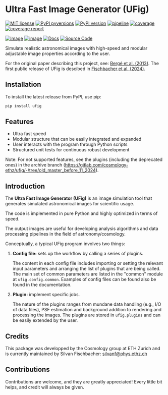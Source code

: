 # Ultra Fast Image Generator (UFig)

[![MIT license](https://img.shields.io/badge/License-MIT-blue.svg)](https://lbesson.mit-license.org/)
[![PyPI pyversions](https://img.shields.io/pypi/pyversions/ufig.svg)](https://pypi.python.org/pypi/ufig/)
[![PyPI version](https://badge.fury.io/py/ufig.svg)](https://badge.fury.io/py/ufig)
[![pipeline](https://gitlab.com/cosmology-ethz/ufig/badges/main/pipeline.svg)](https://gitlab.com/cosmology-ethz/ufig/-/pipelines)
[![coverage](https://gitlab.com/cosmology-ethz/ufig/badges/main/coverage.svg)](https://gitlab.com/cosmology-ethz/ufig)
<a href="https://cosmo-docs.phys.ethz.ch/ufig/htmlcov/index.html">
  <img src="https://img.shields.io/badge/coverage_report-green"
    alt="coverage report"/>
</a>

[![image](https://img.shields.io/badge/arXiv-1209.1200-B31B1B.svg?logo=arxiv&style=flat)](https://arxiv.org/abs/1209.1200)
[![image](https://img.shields.io/badge/arXiv-2412.08716-B31B1B.svg?logo=arxiv&style=flat)](https://arxiv.org/abs/2412.08716)
[![Docs](https://badgen.net/badge/icon/Documentation?icon=https://cdn.jsdelivr.net/npm/simple-icons@v13/icons/gitbook.svg&label)](https://cosmo-docs.phys.ethz.ch/ufig/)
[![Source Code](https://badgen.net/badge/icon/Source%20Code?icon=gitlab&label)](https://gitlab.com/cosmology-ethz/ufig)

Simulate realistic astronomical images with high-speed and modular adjustable image properties according to the user.

For the original paper describing this project, see: [Bergé et al. (2013)](http://arxiv.org/abs/1209.1200).
The first public release of UFig is descibed in [Fischbacher et al. (2024)](https://arxiv.org/abs/2412.08716).

## Installation

To install the latest release from PyPI, use pip:

```bash
pip install ufig
```

## Features

- Ultra fast speed
- Modular structure that can be easily integrated and expanded
- User interacts with the program through Python scripts
- Structured unit tests for continuous robust development

Note: For not supported features, see the plugins (including the deprecated ones)
in the archive branch (https://gitlab.com/cosmology-ethz/ufig/-/tree/old_master_before_11_2024).

## Introduction

The **Ultra Fast Image Generator (UFig)** is an image simulation tool that generates simulated astronomical images for scientific usage.

The code is implemented in pure Python and highly optimized in terms of speed.

The output images are useful for developing analysis algorithms and data processing pipelines in the field of astronomy/cosmology.

Conceptually, a typical UFig program involves two things:

1. **Config file:** sets up the workflow by calling a series of plugins.

   The content in each config file includes importing or setting the relevant input parameters and arranging the list of plugins that are being called. The main set of common parameters are listed in the "common" module at `ufig.config.common`. Examples of config files can be found also be found in the documentation.

2. **Plugin:** implement specific jobs.

   The nature of the plugins ranges from mundane data handling (e.g., I/O of data files), PSF estimation and background addition to rendering and processing the images. The plugins are stored in `ufig.plugins` and can be easily extended by the user.


## Credits
This package was developped by the Cosmology group at ETH Zurich and is currently
maintained by Silvan Fischbacher: silvanf@phys.ethz.ch

## Contributions
Contributions are welcome, and they are greatly appreciated! Every
little bit helps, and credit will always be given.

